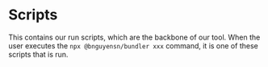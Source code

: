 # Scripts

This contains our run scripts, which are the backbone of our tool. When the 
user executes the `npx @bnguyensn/bundler xxx` command, it is one of these 
scripts that is run.
